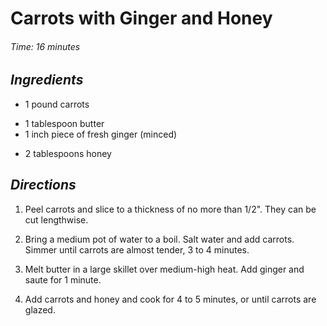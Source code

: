 # Carrots with Ginger and Honey

######  Time: 16 minutes

##  *Ingredients*
- 1 pound carrots
<!--  -->
- 1 tablespoon butter
- 1 inch piece of fresh ginger (minced)
<!--  -->
- 2 tablespoons honey

##  *Directions*
1. Peel carrots and slice to a thickness of no more than 1/2".  They can
be cut lengthwise.

2. Bring a medium pot of water to a boil.  Salt water and add carrots.
Simmer until carrots are almost tender, 3 to 4 minutes.

3. Melt butter in a large skillet over medium-high heat.  Add ginger and
saute for 1 minute.

4. Add carrots and honey and cook for 4 to 5 minutes, or until carrots
are glazed.